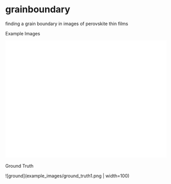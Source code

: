 # grainboundary
finding a grain boundary in images of perovskite thin films


Example Images

![examples](example_images/example1.png)


Ground Truth

![ground](example_images/ground_truth1.png | width=100)

